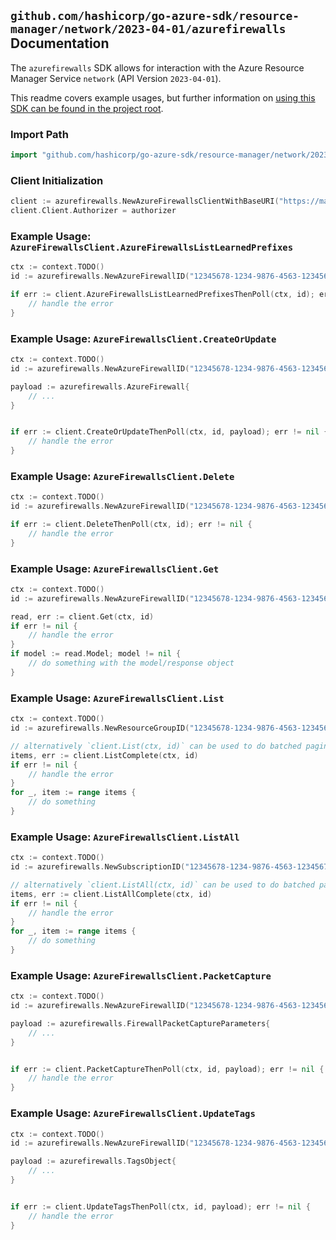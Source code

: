 
## `github.com/hashicorp/go-azure-sdk/resource-manager/network/2023-04-01/azurefirewalls` Documentation

The `azurefirewalls` SDK allows for interaction with the Azure Resource Manager Service `network` (API Version `2023-04-01`).

This readme covers example usages, but further information on [using this SDK can be found in the project root](https://github.com/hashicorp/go-azure-sdk/tree/main/docs).

### Import Path

```go
import "github.com/hashicorp/go-azure-sdk/resource-manager/network/2023-04-01/azurefirewalls"
```


### Client Initialization

```go
client := azurefirewalls.NewAzureFirewallsClientWithBaseURI("https://management.azure.com")
client.Client.Authorizer = authorizer
```


### Example Usage: `AzureFirewallsClient.AzureFirewallsListLearnedPrefixes`

```go
ctx := context.TODO()
id := azurefirewalls.NewAzureFirewallID("12345678-1234-9876-4563-123456789012", "example-resource-group", "azureFirewallValue")

if err := client.AzureFirewallsListLearnedPrefixesThenPoll(ctx, id); err != nil {
	// handle the error
}
```


### Example Usage: `AzureFirewallsClient.CreateOrUpdate`

```go
ctx := context.TODO()
id := azurefirewalls.NewAzureFirewallID("12345678-1234-9876-4563-123456789012", "example-resource-group", "azureFirewallValue")

payload := azurefirewalls.AzureFirewall{
	// ...
}


if err := client.CreateOrUpdateThenPoll(ctx, id, payload); err != nil {
	// handle the error
}
```


### Example Usage: `AzureFirewallsClient.Delete`

```go
ctx := context.TODO()
id := azurefirewalls.NewAzureFirewallID("12345678-1234-9876-4563-123456789012", "example-resource-group", "azureFirewallValue")

if err := client.DeleteThenPoll(ctx, id); err != nil {
	// handle the error
}
```


### Example Usage: `AzureFirewallsClient.Get`

```go
ctx := context.TODO()
id := azurefirewalls.NewAzureFirewallID("12345678-1234-9876-4563-123456789012", "example-resource-group", "azureFirewallValue")

read, err := client.Get(ctx, id)
if err != nil {
	// handle the error
}
if model := read.Model; model != nil {
	// do something with the model/response object
}
```


### Example Usage: `AzureFirewallsClient.List`

```go
ctx := context.TODO()
id := azurefirewalls.NewResourceGroupID("12345678-1234-9876-4563-123456789012", "example-resource-group")

// alternatively `client.List(ctx, id)` can be used to do batched pagination
items, err := client.ListComplete(ctx, id)
if err != nil {
	// handle the error
}
for _, item := range items {
	// do something
}
```


### Example Usage: `AzureFirewallsClient.ListAll`

```go
ctx := context.TODO()
id := azurefirewalls.NewSubscriptionID("12345678-1234-9876-4563-123456789012")

// alternatively `client.ListAll(ctx, id)` can be used to do batched pagination
items, err := client.ListAllComplete(ctx, id)
if err != nil {
	// handle the error
}
for _, item := range items {
	// do something
}
```


### Example Usage: `AzureFirewallsClient.PacketCapture`

```go
ctx := context.TODO()
id := azurefirewalls.NewAzureFirewallID("12345678-1234-9876-4563-123456789012", "example-resource-group", "azureFirewallValue")

payload := azurefirewalls.FirewallPacketCaptureParameters{
	// ...
}


if err := client.PacketCaptureThenPoll(ctx, id, payload); err != nil {
	// handle the error
}
```


### Example Usage: `AzureFirewallsClient.UpdateTags`

```go
ctx := context.TODO()
id := azurefirewalls.NewAzureFirewallID("12345678-1234-9876-4563-123456789012", "example-resource-group", "azureFirewallValue")

payload := azurefirewalls.TagsObject{
	// ...
}


if err := client.UpdateTagsThenPoll(ctx, id, payload); err != nil {
	// handle the error
}
```

